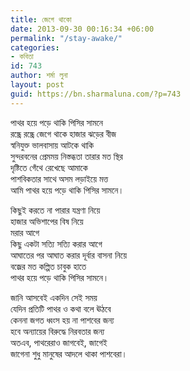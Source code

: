 ```yaml
---
title: জেগে থাকো
date: 2013-09-30 00:16:34 +06:00
permalink: "/stay-awake/"
categories:
- কবিতা
id: 743
author: শর্মা লুনা
layout: post
guid: https://bn.sharmaluna.com/?p=743
---
```


পাথর হয়ে পড়ে থাকি পিসির সামনে  
রন্ধ্রে রন্ধ্রে জেগে থাকে হাজার ঝড়ের বীজ  
স্বনিযুক্ত ভালবাসায় আটকে থাকি  
সুন্দরবনের প্রেমময় নিস্তব্ধতা তারার মত স্থির  
দৃষ্টিতে গেঁথে রেখেছে আমাকে  
পাশবিকতার সাথে অসম লড়াইয়ে মত্ত  
আমি পাথর হয়ে পড়ে থাকি পিসির সামনে।

কিছুই করতে না পারার যন্ত্রণা নিয়ে  
হাজার অভিশাপের বিষ নিয়ে  
মরার আগে  
কিছু একটা সত্যি সত্যি করার আগে  
আঘাতের পর আঘাত করার দূর্বার বাসনা নিয়ে  
বজ্রের মত কল্পিত চাবুক হাতে  
পাথর হয়ে পড়ে থাকি পিসির সামনে।

জানি আসবেই একদিন সেই সময়  
যেদিন প্রতিটি পাথর ও কথা বলে ঊঠবে  
কেননা জগত ধ্বংস হয় না পাশবের জন্য  
হবে অন্যায়ের বিরুদ্ধে নিরবতার জন্য  
অতএব, পাথরেরাও জাগবেই, জাগেই  
জাগেনা শুধু মানুষের আদলে থাকা পাশবেরা।